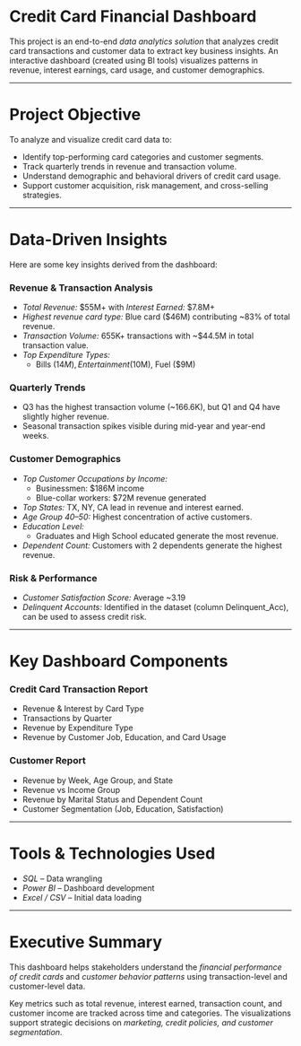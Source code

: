 #  Credit Card Financial Dashboard

This project is an end-to-end *data analytics solution* that analyzes credit card transactions and customer data to extract key business insights. An interactive dashboard (created using BI tools) visualizes patterns in revenue, interest earnings, card usage, and customer demographics.

---

#  Project Objective

To analyze and visualize credit card data to:

- Identify top-performing card categories and customer segments.
- Track quarterly trends in revenue and transaction volume.
- Understand demographic and behavioral drivers of credit card usage.
- Support customer acquisition, risk management, and cross-selling strategies.

---

#  Data-Driven Insights

Here are some key insights derived from the dashboard:

### Revenue & Transaction Analysis
- *Total Revenue:* $55M+ with *Interest Earned:* $7.8M+
- *Highest revenue card type:* Blue card ($46M) contributing ~83% of total revenue.
- *Transaction Volume:* 655K+ transactions with ~$44.5M in total transaction value.
- *Top Expenditure Types:* 
  - Bills ($14M), Entertainment ($10M), Fuel ($9M)

### Quarterly Trends
- Q3 has the highest transaction volume (~166.6K), but Q1 and Q4 have slightly higher revenue.
- Seasonal transaction spikes visible during mid-year and year-end weeks.

### Customer Demographics
- *Top Customer Occupations by Income:*
  - Businessmen: $186M income
  - Blue-collar workers: $72M revenue generated
- *Top States:* TX, NY, CA lead in revenue and interest earned.
- *Age Group 40–50:* Highest concentration of active customers.
- *Education Level:*
  - Graduates and High School educated generate the most revenue.
- *Dependent Count:* Customers with 2 dependents generate the highest revenue.

### Risk & Performance
- *Customer Satisfaction Score:* Average ~3.19
- *Delinquent Accounts:* Identified in the dataset (column Delinquent_Acc), can be used to assess credit risk.

---

#  Key Dashboard Components

### Credit Card Transaction Report
- Revenue & Interest by Card Type
- Transactions by Quarter
- Revenue by Expenditure Type
- Revenue by Customer Job, Education, and Card Usage

### Customer Report
- Revenue by Week, Age Group, and State
- Revenue vs Income Group
- Revenue by Marital Status and Dependent Count
- Customer Segmentation (Job, Education, Satisfaction)

---



# Tools & Technologies Used

- *SQL* – Data wrangling
- *Power BI* – Dashboard development
- *Excel / CSV* – Initial data loading

---

# Executive Summary

This dashboard helps stakeholders understand the *financial performance of credit cards* and *customer behavior patterns* using transaction-level and customer-level data. 

Key metrics such as total revenue, interest earned, transaction count, and customer income are tracked across time and categories. The visualizations support strategic decisions on *marketing, credit policies, and customer segmentation*.

